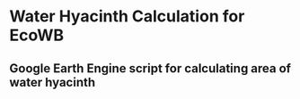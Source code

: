 # Water Hyacinth Calculation for EcoWB

## Google Earth Engine script for calculating area of water hyacinth
